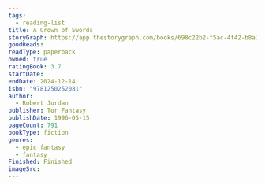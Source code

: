 ```yaml
---
tags:
  - reading-list
title: A Crown of Swords
storyGraph: https://app.thestorygraph.com/books/698c22b2-f5ac-4f42-b8a3-ff336a0301fb
goodReads:
readType: paperback
owned: true
ratingBook: 3.7
startDate:
endDate: 2024-12-14
isbn: "9781250252081"
author:
  - Robert Jordan
publisher: Tor Fantasy
publishDate: 1996-05-15
pageCount: 791
bookType: fiction
genres:
  - epic fantasy
  - fantasy
Finished: Finished
imageSrc:
---
```

